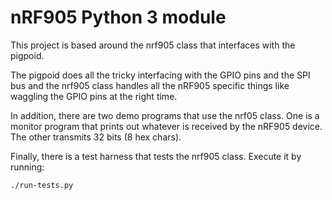 # nRF905 Python 3 module

This project is based around the nrf905 class that interfaces with the pigpoid.

The pigpoid does all the tricky interfacing with the GPIO pins and the SPI bus
and the nrf905 class handles all the nRF905 specific things like waggling the
GPIO pins at the right time.

In addition, there are two demo programs that use the nrf05 class.  One is a
monitor program that prints out whatever is received by the nRF905 device.  The
other transmits 32 bits (8 hex chars).

Finally, there is a test harness that tests the nrf905 class.  Execute it by
running:

```bash
./run-tests.py
```
